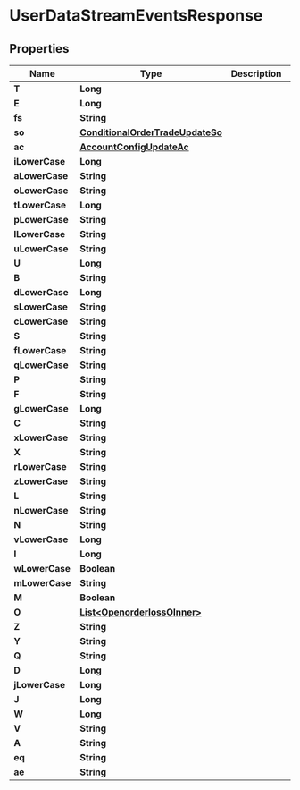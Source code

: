 

# UserDataStreamEventsResponse


## Properties

| Name | Type | Description | Notes |
|------------ | ------------- | ------------- | -------------|
|**T** | **Long** |  |  [optional] |
|**E** | **Long** |  |  [optional] |
|**fs** | **String** |  |  [optional] |
|**so** | [**ConditionalOrderTradeUpdateSo**](ConditionalOrderTradeUpdateSo.md) |  |  [optional] |
|**ac** | [**AccountConfigUpdateAc**](AccountConfigUpdateAc.md) |  |  [optional] |
|**iLowerCase** | **Long** |  |  [optional] |
|**aLowerCase** | **String** |  |  [optional] |
|**oLowerCase** | **String** |  |  [optional] |
|**tLowerCase** | **Long** |  |  [optional] |
|**pLowerCase** | **String** |  |  [optional] |
|**lLowerCase** | **String** |  |  [optional] |
|**uLowerCase** | **String** |  |  [optional] |
|**U** | **Long** |  |  [optional] |
|**B** | **String** |  |  [optional] |
|**dLowerCase** | **Long** |  |  [optional] |
|**sLowerCase** | **String** |  |  [optional] |
|**cLowerCase** | **String** |  |  [optional] |
|**S** | **String** |  |  [optional] |
|**fLowerCase** | **String** |  |  [optional] |
|**qLowerCase** | **String** |  |  [optional] |
|**P** | **String** |  |  [optional] |
|**F** | **String** |  |  [optional] |
|**gLowerCase** | **Long** |  |  [optional] |
|**C** | **String** |  |  [optional] |
|**xLowerCase** | **String** |  |  [optional] |
|**X** | **String** |  |  [optional] |
|**rLowerCase** | **String** |  |  [optional] |
|**zLowerCase** | **String** |  |  [optional] |
|**L** | **String** |  |  [optional] |
|**nLowerCase** | **String** |  |  [optional] |
|**N** | **String** |  |  [optional] |
|**vLowerCase** | **Long** |  |  [optional] |
|**I** | **Long** |  |  [optional] |
|**wLowerCase** | **Boolean** |  |  [optional] |
|**mLowerCase** | **String** |  |  [optional] |
|**M** | **Boolean** |  |  [optional] |
|**O** | [**List&lt;OpenorderlossOInner&gt;**](OpenorderlossOInner.md) |  |  [optional] |
|**Z** | **String** |  |  [optional] |
|**Y** | **String** |  |  [optional] |
|**Q** | **String** |  |  [optional] |
|**D** | **Long** |  |  [optional] |
|**jLowerCase** | **Long** |  |  [optional] |
|**J** | **Long** |  |  [optional] |
|**W** | **Long** |  |  [optional] |
|**V** | **String** |  |  [optional] |
|**A** | **String** |  |  [optional] |
|**eq** | **String** |  |  [optional] |
|**ae** | **String** |  |  [optional] |



